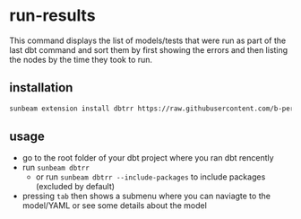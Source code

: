 # run-results

This command displays the list of models/tests that were run as part of the last dbt command and sort them by first showing the errors and then listing the nodes by the time they took to run.

## installation

```bash
sunbeam extension install dbtrr https://raw.githubusercontent.com/b-per/sunbeam-bper-extensions/main/dbt/run-results/sunbeam-extension
```

## usage

- go to the root folder of your dbt project where you ran dbt rencently
- run `sunbeam dbtrr`
  - or run `sunbeam dbtrr --include-packages` to include packages (excluded by default)
- pressing `tab` then shows a submenu where you can naviagte to the model/YAML or see some details about the model
